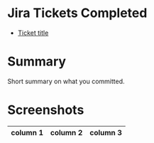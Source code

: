 # Jira Tickets Completed
- [Ticket title](ticket-url)

# Summary
Short summary on what you committed.

# Screenshots
column 1 | column 2 | column 3
--- | --- | ---

